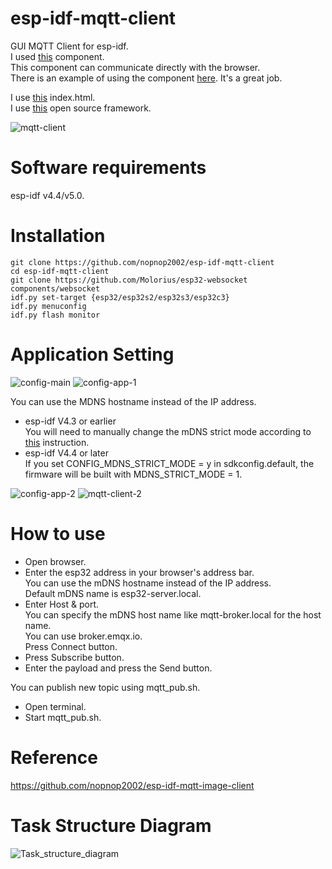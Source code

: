# esp-idf-mqtt-client
GUI MQTT Client for esp-idf.   
I used [this](https://github.com/Molorius/esp32-websocket) component.   
This component can communicate directly with the browser.   
There is an example of using the component [here](https://github.com/Molorius/ESP32-Examples).
It's a great job.   

I use [this](https://github.com/emqx/MQTT-Client-Examples/tree/master/mqtt-client-Electron) index.html.   
I use [this](https://bulma.io/) open source framework.   

![mqtt-client](https://user-images.githubusercontent.com/6020549/139746798-d83496dd-3f3f-471d-bc9e-b9baaf9bdc01.jpg)

# Software requirements
esp-idf v4.4/v5.0.   

# Installation
```
git clone https://github.com/nopnop2002/esp-idf-mqtt-client
cd esp-idf-mqtt-client
git clone https://github.com/Molorius/esp32-websocket components/websocket
idf.py set-target {esp32/esp32s2/esp32s3/esp32c3}
idf.py menuconfig
idf.py flash monitor
```

# Application Setting
![config-main](https://user-images.githubusercontent.com/6020549/139746838-6fb6ddd2-3abb-4f15-9aa0-1af51759579d.jpg)
![config-app-1](https://user-images.githubusercontent.com/6020549/139746864-50e7e765-9733-4dc0-b5fb-46a585dc62fe.jpg)

You can use the MDNS hostname instead of the IP address.   
- esp-idf V4.3 or earlier   
 You will need to manually change the mDNS strict mode according to [this](https://github.com/espressif/esp-idf/issues/6190) instruction.   
- esp-idf V4.4 or later  
 If you set CONFIG_MDNS_STRICT_MODE = y in sdkconfig.default, the firmware will be built with MDNS_STRICT_MODE = 1.

![config-app-2](https://user-images.githubusercontent.com/6020549/139746873-09ab4d54-c6f1-41a3-bb2e-6a0ea65d3be7.jpg)
![mqtt-client-2](https://user-images.githubusercontent.com/6020549/139753130-ce044b46-daac-4540-836a-192d8d528809.jpg)

# How to use
- Open browser.   
- Enter the esp32 address in your browser's address bar.   
 You can use the mDNS hostname instead of the IP address.   
 Default mDNS name is esp32-server.local.   
- Enter Host & port.   
 You can specify the mDNS host name like mqtt-broker.local for the host name.   
 You can use broker.emqx.io.   
 Press Connect button.   
- Press Subscribe button.   
- Enter the payload and press the Send button.   

You can publish new topic using mqtt_pub.sh.   
- Open terminal.   
- Start mqtt_pub.sh.   

# Reference
https://github.com/nopnop2002/esp-idf-mqtt-image-client

# Task Structure Diagram
![Task_structure_diagram](https://user-images.githubusercontent.com/6020549/139747430-1257fc80-7519-4d6e-80d7-740adc2e0e17.JPG)

